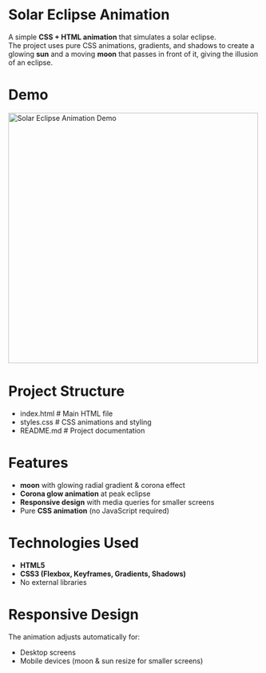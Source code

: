 # Solar Eclipse Animation
A simple **CSS + HTML animation** that simulates a solar eclipse.  
The project uses pure CSS animations, gradients, and shadows to create a glowing **sun** and a moving **moon** that passes in front of it, giving the illusion of an eclipse.


# Demo
<img src="Solar-Eclipse-Animation/Solar Eclipse Animation.png" alt="Solar Eclipse Animation Demo" width="500"/>


# Project Structure
- index.html   # Main HTML file
- styles.css   # CSS animations and styling
- README.md    # Project documentation


# Features
- **moon** with glowing radial gradient & corona effect  
- **Corona glow animation** at peak eclipse  
- **Responsive design** with media queries for smaller screens  
- Pure **CSS animation** (no JavaScript required)


# Technologies Used
- **HTML5**
- **CSS3 (Flexbox, Keyframes, Gradients, Shadows)**
- No external libraries


# Responsive Design
The animation adjusts automatically for:
- Desktop screens
- Mobile devices (moon & sun resize for smaller screens)